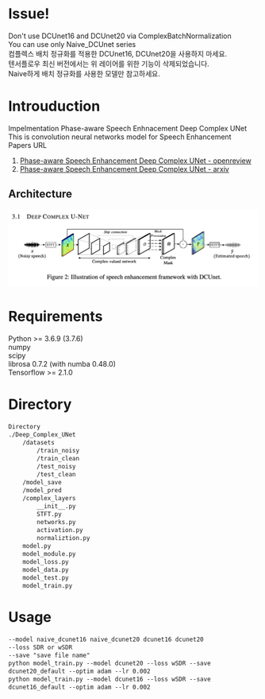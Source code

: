 # Issue!
Don't use DCUnet16 and DCUnet20 via ComplexBatchNormalization  
You can use only Naive_DCUnet series  
컴플렉스 배치 정규화를 적용한 DCUnet16, DCUnet20을 사용하지 마세요.  
텐서플로우 최신 버전에서는 위 레이어를 위한 기능이 삭제되었습니다.  
Naive하게 배치 정규화를 사용한 모델만 참고하세요.   
# Introuduction
Impelmentation Phase-aware Speech Enhnacement Deep Complex UNet  
This is convolution neural networks model for Speech Enhancement  
Papers URL
1. [Phase-aware Speech Enhancement Deep Complex UNet - openreview](https://openreview.net/pdf?id=SkeRTsAcYm)
2. [Phase-aware Speech Enhancement Deep Complex UNet - arxiv](https://arxiv.org/abs/1903.03107)
## Architecture
![archi](./sample/sample.png)
#
# Requirements
Python >= 3.6.9 (3.7.6)  
numpy  
scipy  
librosa 0.7.2  (with numba 0.48.0)  
Tensorflow >= 2.1.0  
#  
# Directory  
```
Directory
./Deep_Complex_UNet
    /datasets
        /train_noisy
        /train_clean
        /test_noisy
        /test_clean
    /model_save
    /model_pred
    /complex_layers
        __init__.py
        STFT.py
        networks.py
        activation.py
        normaliztion.py
    model.py
    model_module.py
    model_loss.py
    model_data.py
    model_test.py
    model_train.py
```
#
# Usage
```
--model naive_dcunet16 naive_dcunet20 dcunet16 dcunet20
--loss SDR or wSDR  
--save "save file name"  
python model_train.py --model dcunet20 --loss wSDR --save dcunet20_default --optim adam --lr 0.002
python model_train.py --model dcunet16 --loss wSDR --save dcunet16_default --optim adam --lr 0.002
```